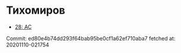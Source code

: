 # Тихомиров
- [28: AC](28.md)

Commit: ed80e4b74dd293f64bab95be0cf1a62ef710aba7
 fetched at: 20201110-021754
